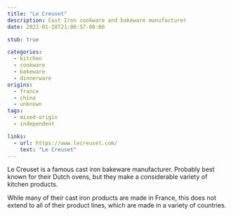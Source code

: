```yaml
---
title: "Le Creuset"
description: Cast Iron cookware and bakeware manufacturer
date: 2022-01-28T21:00:57-08:00

stub: true

categories:
  - kitchen
  - cookware
  - bakeware
  - dinnerware
origins:
  - france
  - china
  - unknown
tags:
  - mixed-origin
  - independent

links:
  - url: https://www.lecreuset.com/
    text: "Le Creuset"
---
```


Le Creuset is a famous cast iron bakeware manufacturer. Probably best known for
their Dutch ovens, but they make a considerable variety of kitchen products.

While many of their cast iron products are made in France, this does not extend
to all of their product lines, which are made in a variety of countries.
